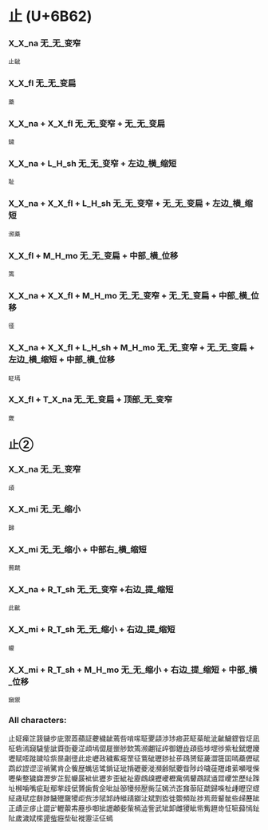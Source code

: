 # 止 (U+6B62) 

### X_X_na 无_无_变窄
`止龇`

### X_X_fl 无_无_变扁
`蘃`

### X_X_na + X_X_fl 无_无_变窄 + 无_无_变扁
`鐬`

### X_X_na + L_H_sh 无_无_变窄 + 左边_横_缩短
`耻`

### X_X_na + X_X_fl + L_H_sh 无_无_变窄 + 无_无_变扁 + 左边_横_缩短
`濒蘃`

### X_X_fl + M_H_mo 无_无_变扁 + 中部_横_位移
`篶`

### X_X_na + X_X_fl + M_H_mo 无_无_变窄 + 无_无_变扁 + 中部_横_位移
`徰`

### X_X_na + X_X_fl + L_H_sh + M_H_mo 无_无_变窄 + 无_无_变扁 + 左边_横_缩短 + 中部_横_位移
`眐墕`

### X_X_fl + T_X_na 无_无_变扁 + 顶部_无_变窄
`奯`

## 止②

### X_X_na 无_无_变窄
`頉`

### X_X_mi 无_无_缩小
`歸`

### X_X_mi 无_无_缩小 + 中部右_横_缩短
`䝾虣`

### X_X_na  + R_T_sh 无_无_变窄 +右边_提_缩短
`此齜`

### X_X_mi + R_T_sh 无_无_缩小 + 右边_提_缩短
`㡪`

### X_X_mi + R_T_sh + M_H_mo 无_无_缩小 + 右边_提_缩短 + 中部_横_位移
`竀禦`

### All characters:
止姃㾹䇛䈣鐬步庛禦蕋蘋証虁檅龇蔫呰啃㗪聇夒頿渉㻉㾚茈眐䓱皉泚齜鱥鎠㫮炡凪柾砦漹竀䮹鈭訿䝾衘䕫淽頉墕㒊屣㟵䑰欫篶濒翽钲㱖御䥶歮頙啙埗堽徏紫䄳錻爏躨壢赋㗏蹝䠩㖉祡昰劌徰此歨㠣政穢鮆㿅罡征鴜䂣瓑䤮扯荹鴊赟鉦薉澀簁囸嘕蘃儮碔鹉㰣䜀䜧涩褃騭肯企飺歴蟕惩骘錹证玼掯礰夔漇瀕齢賦蘷眥陟㱓噦蓰䍽䧳䔝嚬嘥偨嚦柴整獩巋瀝㱔芷髭㡪晸䘣佌㺡㱑歪紪祉靂䳄㱗攊巙櫪歶傿顰鵡䟼䢥歰巎䇥歷䊼䠕址㰋噛嘴疵耻鄢㧘歧倵贇歯貲佱呲訨篽犪频㱘胔鿊嫣渋峜㒪蓹阷虣歸喍杫歱㿨䆙䌉䋊歳珷症辪踄饖㱹奯㹛歫赀涉陚䣃歭縰靕䥏沚斌㓻㫌徙籞頻趾捗焉䔼颦骴些㱕藶跐正歵㱏㾟止譅㱐轣蘌歬䍥歩啣㧗讈顪姕㭰㯊澁訾武䂑卸雌獿眦㠿觜䟐㱒怔㖢蘬㥼䤠阯歲濊娬橴頾䖪癧㘹砋褷靋泟佂䗡
